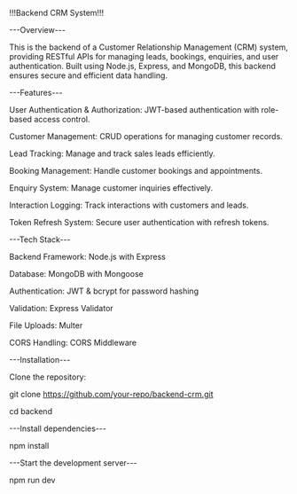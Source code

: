 !!!Backend CRM System!!!

---Overview---

This is the backend of a Customer Relationship Management (CRM) system, providing RESTful APIs for managing leads, bookings, enquiries, and user authentication. Built using Node.js, Express, and MongoDB, this backend ensures secure and efficient data handling.

---Features---

User Authentication & Authorization: JWT-based authentication with role-based access control.

Customer Management: CRUD operations for managing customer records.

Lead Tracking: Manage and track sales leads efficiently.

Booking Management: Handle customer bookings and appointments.

Enquiry System: Manage customer inquiries effectively.

Interaction Logging: Track interactions with customers and leads.

Token Refresh System: Secure user authentication with refresh tokens.

---Tech Stack---

Backend Framework: Node.js with Express

Database: MongoDB with Mongoose

Authentication: JWT & bcrypt for password hashing

Validation: Express Validator

File Uploads: Multer

CORS Handling: CORS Middleware

---Installation---

Clone the repository:

git clone https://github.com/your-repo/backend-crm.git 

cd backend

---Install dependencies---

npm install 

---Start the development server---

npm run dev